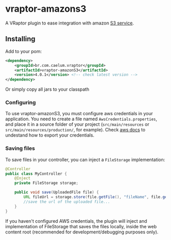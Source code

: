 # vraptor-amazons3

A VRaptor plugin to ease integration with amazon [S3 service](http://aws.amazon.com/s3/).

## Installing

Add to your pom:
```xml
<dependency>
	<groupId>br.com.caelum.vraptor</groupId>
	<artifactId>vraptor-amazonS3</artifactId>
	<version>4.0.1</version> <!-- check latest version -->
</dependency>
```
		
Or simply copy all jars to your classpath

### Configuring 

To use vraptor-amazonS3, you must configure aws credentials in your
application. You need to create a file named `AwsCredentials.properties`, and
place it in a source folder of your project (`src/main/resources` or
`src/main/resources/production/`, for example). Check [aws
docs](http://docs.aws.amazon.com/AWSImportExport/latest/DG/SaveCredentials.html)
to undestand how to export your credentials.

### Saving files

To save files in your controller, you can inject a `FileStorage` implementation:

```java
@Controller
public class MyController {
    @Inject
    private FileStorage storage;

    public void save(UploadedFile file) {
        URL fileUrl = storage.store(file.getFile(), "fileName", file.getContentType());
        //save the url of the uploaded file...
    }
}

```

If you haven't configured AWS credentials, the plugin will inject and
implementation of FileStorage that saves the files locally, inside the web
content root (recommended for development/debugging purposes only).
